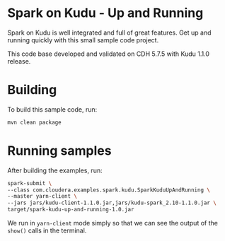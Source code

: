 # Spark on Kudu - Up and Running

Spark on Kudu is well integrated and full of great features. Get up and
running quickly with this small sample code project.

This code base developed and validated on CDH 5.7.5 with Kudu 1.1.0 release.

# Building

To build this sample code, run:

```sh
mvn clean package
```

# Running samples

After building the examples, run:

```sh
spark-submit \
--class com.cloudera.examples.spark.kudu.SparkKuduUpAndRunning \
--master yarn-client \
--jars jars/kudu-client-1.1.0.jar,jars/kudu-spark_2.10-1.1.0.jar \
target/spark-kudu-up-and-running-1.0.jar
```

We run in `yarn-client` mode simply so that we can see the output of the
`show()` calls in the terminal.

